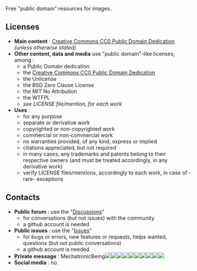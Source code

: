 Free "public domain" resources for images.

## Licenses
- **Main content** : [Creative Commons CC0 Public Domain Dedication](LICENSE) *(unless otherwise stated)*
- **Other content, data and media** use "public domain"-like licenses, among :
  - a Public Domain dedication 
  - the [Creative Commons CC0 Public Domain Dedication](LICENSE)
  - the Unlicense
  - the BSD Zero Clause License
  - the MIT No Attribution
  - the WTFPL
  - *see LICENSE file/mention, for each work*
- **Uses** : 
  - for any purpose
  - separate or derivative work
  - copyrighted or non-copyrighted work
  - commercial or non-commercial work
  - no warranties provided, of any kind, express or implied
  - citations appreciated, but not required
  - in many cases, any trademarks and patents belong to their respective owners (and must be treated accordingly, in any derivative work)
  - verify LICENSE files/mentions, accordingly to each work, in case of -rare- exceptions

## Contacts
- **Public forum** : use the "[Discussions](https://github.com/MechatronicBeing/resources/discussions/)"
  - for conversations (but not issues) with the community 
  - a github account is needed
- **Public issues** : use the "[Issues](https://github.com/MechatronicBeing/resources/issues/)"
  - for bugs or errors, new features or requests, helps wanted, questions (but not public conversations)
  - a github account is needed
- **Private message** : MechatronicBeing![](https://raw.githubusercontent.com/MechatronicBeing/resources-writing/main/images/symbols/sign/atsign.png)![](https://raw.githubusercontent.com/MechatronicBeing/resources-writing/main/images/symbols/bf/g.png)![](https://raw.githubusercontent.com/MechatronicBeing/resources-writing/main/images/symbols/bf/m.png)![](https://raw.githubusercontent.com/MechatronicBeing/resources-writing/main/images/symbols/bf/a.png)![](https://raw.githubusercontent.com/MechatronicBeing/resources-writing/main/images/symbols/bf/i.png)![](https://raw.githubusercontent.com/MechatronicBeing/resources-writing/main/images/symbols/bf/l.png)![](https://raw.githubusercontent.com/MechatronicBeing/resources-writing/main/images/symbols/sign/centerdot.png)![](https://raw.githubusercontent.com/MechatronicBeing/resources-writing/main/images/symbols/bf/c.png)![](https://raw.githubusercontent.com/MechatronicBeing/resources-writing/main/images/symbols/bf/o.png)![](https://raw.githubusercontent.com/MechatronicBeing/resources-writing/main/images/symbols/bf/m.png)
- **Social media** : no. 

